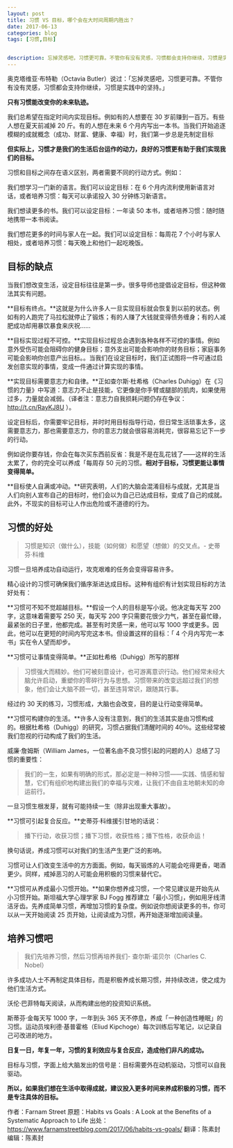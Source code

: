 ```yaml
---
layout: post
title: 习惯 VS 目标，哪个会在大时间周期内胜出？
date: 2017-06-13
categories: blog
tags: [习惯,目标]


description: 忘掉灵感吧，习惯更可靠。不管你有没有灵感，习惯都会支持你继续，习惯是实践中的坚持。
---
```


奥克塔维亚·布特勒（Octavia Butler）说过：「忘掉灵感吧，习惯更可靠。不管你有没有灵感，习惯都会支持你继续，习惯是实践中的坚持。」

**只有习惯能改变你的未来轨迹。**

我们总希望在指定时间内实现目标。例如有的人想要在 30 岁前赚到一百万。有些人想在夏天前减掉 20 斤。有的人想在未来 6 个月内写出一本书。当我们开始追逐模糊的成就概念（成功、财富、健康、幸福）时，我们第一步总是先制定目标

**但实际上，习惯才是我们的生活后台运作的动力，良好的习惯更有助于我们实现我们的目标。**

习惯和目标之间存在语义区别，两者需要不同的行动方式。例如：

我们想学习一门新的语言。我们可以设定目标：在 6 个月内流利使用新语言对话，或者培养习惯：每天可以承诺投入 30 分钟练习新语言。

我们想读更多的书。我们可以设定目标：一年读 50 本书，或者培养习惯：随时随地携带一本书阅读。

我们想花更多的时间与家人在一起。我们可以设定目标：每周花 7 个小时与家人相处，或者培养习惯：每天晚上和他们一起吃晚饭。


## 目标的缺点

当我们想改变生活，设定目标往往是第一步。很多导师也提倡设定目标，但这种做法其实有问题。

**目标有终点。**这就是为什么许多人一旦实现目标就会恢复到以前的状态。例如有的人跑完了马拉松就停止了锻炼；有的人赚了大钱就变得债务缠身；有的人减肥成功却用暴饮暴食来庆祝……

**目标实现过程不可控。**实现目标过程总会遇到各种各样不可控的事情。例如意外受伤可能会阻碍你的健身目标；意外支出可能会影响你的财务目标；家庭事务可能会影响你创意产出目标。。当我们在设定目标时，我们正试图将一件可通过启发创意实现的事情，变成一件通过计算实现的事情。



**实现目标需要意志力和自律。**正如查尔斯·杜希格（Charles Duhigg）在《习惯的力量》中写道：意志力不止是技能，它更像是你手臂或腿部的肌肉，如果使用过多，力量就会减弱。（译者注：意志力自我损耗问题仍存在争议：http://t.cn/RayKJ8U ）。

设定目标后，你需要牢记目标，并时时用目标指导行动，但日常生活琐事太多，这需要意志力，那也需要意志力，你的意志力就会很容易消耗完，很容易忘记下一步的行动。

例如说你要存钱，你会在每次买东西前反省：我是不是在乱花钱了——这样的生活太累了，你的完全可以养成「每周存 50 元的习惯。**相对于目标，习惯更能让事情变得简单。**

**目标使人自满或冲动。**研究表明，人们的大脑会混淆目标与成就，尤其是当人们向别人宣布自己的目标时，他们会以为自己已达成目标，变成了自己的成就。此外，不现实的目标可让人作出危险或不道德的行为。

## 习惯的好处

> 习惯是知识（做什么），技能（如何做）和愿望（想做）的交叉点。- 史蒂芬·科维

习惯一旦培养成功自动运行，攻克艰难的任务会变得容易许多。

精心设计的习惯可确保我们循序渐进达成目标。这种有组织有计划实现目标的方法好处有：

**习惯可不知不觉超越目标。**假设一个人的目标是写小说。他决定每天写 200 字，这意味着需要写 250 天，每天写 200 字只需要花很少力气，甚至在最忙碌，最紧张的日子里，他都完成。甚至有时灵感一来，他可以写 1000 字或更多。因此，他可以在更短的时间内写完这本书。但设置这样的目标：「 4 个月内写完一本书」实在令人望而却步。

**习惯可让事情变得简单。**正如杜希格（Duhigg）所写的那样

> 习惯强大而精妙。他们可被刻意设计，也可游离意识行动。他们经常未经大脑允许启动，重塑你的零碎行为与思想。习惯带来的改变远超过我们的想象，他们会让大脑不顾一切，甚至违背常识，跟随其行事。

经过约 30 天的练习，习惯形成，大脑也会改变，目的是让行动变得简单。



**习惯可构建你的生活。**许多人没有注意到，我们的生活其实是由习惯构成的。根据杜希格（Duhigg）的研究，习惯占据我们清醒时间的 40％。这些经常被我们忽视的行动构成了我们的生活。

威廉·詹姆斯（William James，一位著名由不良习惯引起的问题的人）总结了习惯的重要性：

> 我们的一生，如果有明确的形式，那必定是一种种习惯——实践、情感和智慧，它们有组织地构建出我们的幸福与灾难，让我们不由自主地朝未知的命运前行。


一旦习惯生根发芽，就有可能持续一生（除非出现重大事故）。

**习惯可引起复合反应。**史蒂芬·科维援引甘地的话说：

> 播下行动，收获习惯；播下习惯，收获性格；播下性格，收获命运！

换句话说，养成习惯可以对我们的生活产生更广泛的影响。

习惯可让人们改变生活中的方方面面。例如，每天锻炼的人可能会吃得更香，喝酒更少。同样，戒掉恶习的人可能会用积极的习惯来替代它。 

**习惯可从养成最小习惯开始。**如果你想养成习惯，一个常见建议是开始先从小习惯开始。斯坦福大学心理学家 BJ Fogg 推荐建立「最小习惯」，例如用牙线清洁牙齿。先养成简单习惯，再增加习惯的复杂度。例如说你想阅读更多的书，你可以从一天开始阅读 25 页开始，让阅读成为习惯，再开始逐渐增加阅读量。

## 培养习惯吧

> 我们先培养习惯，然后习惯再培养我们- 查尔斯·诺贝尔（Charles C. Nobel）

许多成功人士不再制定具体目标，而是积极养成长期习惯，并持续改进，使之成为他们生活方式。


沃伦·巴菲特每天阅读，从而构建出他的投资知识系统。

斯蒂芬·金每天写 1000 字，一年到头 365 天不停息，养成「一种创造性睡眠」的习惯。运动员埃利德·基普霍格（Eliud Kipchoge）每次训练后写笔记，以记录自己可改进的地方。

**日复一日，年复一年，习惯的复利效应与复合反应，造成他们非凡的成功。**

目标与习惯，字面上给大脑发出的信号是：目标需要外在动机驱动，习惯可以自我驱动。

**所以，如果我们想在生活中取得成就，建议投入更多时间来养成积极的习惯，而不是专注具体的目标。**

作者：Farnam Street
原题：Habits vs Goals : A Look at the Benefits of a Systematic Approach to Life
出处：https://www.farnamstreetblog.com/2017/06/habits-vs-goals/
翻译：陈素封
编辑：陈素封





